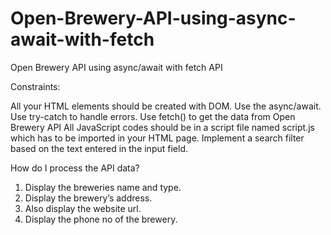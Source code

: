 # Open-Brewery-API-using-async-await-with-fetch
Open Brewery API using async/await with fetch API

Constraints:

All your HTML elements should be created with DOM.
Use the async/await.
Use try-catch to handle errors.
Use fetch() to get the data from Open Brewery API
All JavaScript codes should be in a script file named script.js which has to be imported in your HTML page.
Implement a search filter based on the text entered in the input field.


How do I process the API data?
1. Display the breweries name and type.
2. Display the brewery’s address. 
3. Also display the website url.
4. Display the phone no of the brewery.



